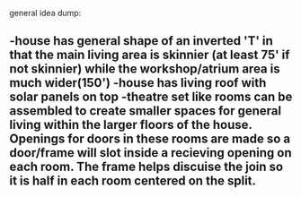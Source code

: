 general idea dump:


-house has general shape of an inverted 'T' in that the main living area is skinnier
(at least 75' if not skinnier) while the workshop/atrium area is much wider(150') 
-house has living roof with solar panels on top
-theatre set like rooms can be assembled to create smaller spaces for general living
within the larger floors of the house. Openings for doors in these rooms are made
so a door/frame will slot inside a recieving opening on each room. The frame helps
discuise the join so it is half in each room centered on the split.
-
